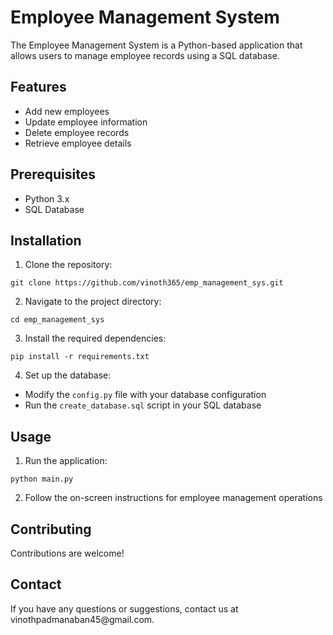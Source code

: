 <!DOCTYPE html>
<html>
<head>
<!--     <title>Employee Management System</title> -->
</head>
<body>

<h1>Employee Management System</h1>

<p>The Employee Management System is a Python-based application that allows users to manage employee records using a SQL database.</p>

<h2>Features</h2>
<ul>
    <li>Add new employees</li>
    <li>Update employee information</li>
    <li>Delete employee records</li>
    <li>Retrieve employee details</li>
</ul>

<h2>Prerequisites</h2>
<ul>
    <li>Python 3.x</li>
    <li>SQL Database</li>
</ul>

<h2>Installation</h2>
<ol>
    <li>Clone the repository:</li>
</ol>
<pre><code>git clone https://github.com/vinoth365/emp_management_sys.git</code></pre>

<ol start="2">
    <li>Navigate to the project directory:</li>
</ol>
<pre><code>cd emp_management_sys</code></pre>

<ol start="3">
    <li>Install the required dependencies:</li>
</ol>
<pre><code>pip install -r requirements.txt</code></pre>

<ol start="4">
    <li>Set up the database:</li>
</ol>
<ul>
    <li>Modify the <code>config.py</code> file with your database configuration</li>
    <li>Run the <code>create_database.sql</code> script in your SQL database</li>
</ul>

<h2>Usage</h2>
<ol>
    <li>Run the application:</li>
</ol>
<pre><code>python main.py</code></pre>

<ol start="2">
    <li>Follow the on-screen instructions for employee management operations</li>
</ol>

<h2>Contributing</h2>
<p>Contributions are welcome!</p>


<h2>Contact</h2>
<p>If you have any questions or suggestions, contact us at vinothpadmanaban45@gmail.com.</p>

</body>
</html>

